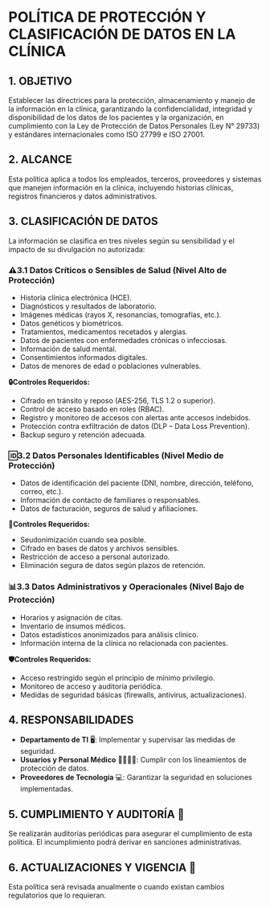 # **POLÍTICA DE PROTECCIÓN Y CLASIFICACIÓN DE DATOS EN LA CLÍNICA**

## **1. OBJETIVO**
Establecer las directrices para la protección, almacenamiento y manejo de la información en la clínica, garantizando la confidencialidad, integridad y disponibilidad de los datos de los pacientes y la organización, en cumplimiento con la Ley de Protección de Datos Personales (Ley N° 29733) y estándares internacionales como ISO 27799 e ISO 27001.

## **2. ALCANCE**
Esta política aplica a todos los empleados, terceros, proveedores y sistemas que manejen información en la clínica, incluyendo historias clínicas, registros financieros y datos administrativos.

## **3. CLASIFICACIÓN DE DATOS**
La información se clasifica en tres niveles según su sensibilidad y el impacto de su divulgación no autorizada:

### **⚠️3.1 Datos Críticos o Sensibles de Salud (Nivel Alto de Protección)**
   - Historia clínica electrónica (HCE).
   - Diagnósticos y resultados de laboratorio.
   - Imágenes médicas (rayos X, resonancias, tomografías, etc.).
   - Datos genéticos y biométricos.
   - Tratamientos, medicamentos recetados y alergias.
   - Datos de pacientes con enfermedades crónicas o infecciosas.
   - Información de salud mental.
   - Consentimientos informados digitales.
   - Datos de menores de edad o poblaciones vulnerables.

   **🔒Controles Requeridos:**
   - Cifrado en tránsito y reposo (AES-256, TLS 1.2 o superior).
   - Control de acceso basado en roles (RBAC).
   - Registro y monitoreo de accesos con alertas ante accesos indebidos.
   - Protección contra exfiltración de datos (DLP – Data Loss Prevention).
   - Backup seguro y retención adecuada.

### **🆔3.2 Datos Personales Identificables (Nivel Medio de Protección)**
   - Datos de identificación del paciente (DNI, nombre, dirección, teléfono, correo, etc.).
   - Información de contacto de familiares o responsables.
   - Datos de facturación, seguros de salud y afiliaciones.

   **🔑Controles Requeridos:**
   - Seudonimización cuando sea posible.
   - Cifrado en bases de datos y archivos sensibles.
   - Restricción de acceso a personal autorizado.
   - Eliminación segura de datos según plazos de retención.

### **📊3.3 Datos Administrativos y Operacionales (Nivel Bajo de Protección)**
   - Horarios y asignación de citas.
   - Inventario de insumos médicos.
   - Datos estadísticos anonimizados para análisis clínico.
   - Información interna de la clínica no relacionada con pacientes.

   **🛡️Controles Requeridos:** 
   - Acceso restringido según el principio de mínimo privilegio.
   - Monitoreo de acceso y auditoría periódica.
   - Medidas de seguridad básicas (firewalls, antivirus, actualizaciones).

## **4. RESPONSABILIDADES** 
- **Departamento de TI** 🖥️: Implementar y supervisar las medidas de seguridad.
- **Usuarios y Personal Médico** 👩‍⚕️👨‍⚕️: Cumplir con los lineamientos de protección de datos.
- **Proveedores de Tecnología** 💻: Garantizar la seguridad en soluciones implementadas.

## **5. CUMPLIMIENTO Y AUDITORÍA** 📜
Se realizarán auditorías periódicas para asegurar el cumplimiento de esta política. El incumplimiento podrá derivar en sanciones administrativas.

## **6. ACTUALIZACIONES Y VIGENCIA** 🔄
Esta política será revisada anualmente o cuando existan cambios regulatorios que lo requieran.
